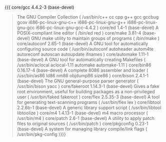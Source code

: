 ﻿{{{
core/gcc 4.4.2-3 (base-devel)
> The GNU Compiler Collection
> ( /usr/bin/c++ cc cpp g++ gcc gccbug gcov
> i686-pc-linux-gnu-c++ i686-pc-linux-gnu-g++
> i686-pc-linux-gnu-gcc i686-pc-linux-gnu-gcc-4.4.2 )
core/ed 1.4-1 (base-devel)
> A POSIX-compliant line editor
> ( /bin/ed red )
core/make 3.81-4 (base-devel)
> GNU make utility to maintain groups of programs
> ( /bin/make )
core/autoconf 2.65-1 (base-devel)
> A GNU tool for automatically configuring source code
> ( /usr/bin/autoconf autoheader autom4te
> autoreconf autoscan autoupdate ifnames )
core/automake 1.11-1 (base-devel)
> A GNU tool for automatically creating Makefiles
> ( /usr/bin/aclocal aclocal-1.11 automake automake-1.11 )
core/bin86 0.16.17-4 (base-devel)
> A complete 8086 assembler and loader
> ( /usr/bin/as86 ld86 nm86 objdump86 size86 )
core/bison 2.4.1-1 (base-devel)
> The GNU general-purpose parser generator
> ( /usr/bin/bison yacc )
core/fakeroot 1.14.3-1 (base-devel)
> Gives a fake root environment, useful for building packages as a
> non-privileged user
> ( /usr/bin/faked fakeroot )
core/flex 2.5.35-3 (base-devel)
> A tool for generating text-scanning programs
> ( /usr/bin/flex lex )
core/libtool 2.2.6b-1 (base-devel)
> A generic library support script
> ( /usr/bin/libtool libtoolize )
core/m4 1.4.13-1 (base-devel)
> m4 macro processor
> ( /usr/bin/m4 )
core/patch 2.6-1 (base-devel)
> A utility to apply patch files to original sources
> ( /usr/bin/patch )
core/pkgconfig 0.23-1 (base-devel)
> A system for managing library compile/link flags
> ( /usr/bin/pkg-config )}}}
```